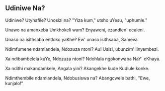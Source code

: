 ## Udiniwe Na?

Udiniwe? Utyhafile? Unosizi na?
"Yiza kum," utsho uYesu, "uphumle."

Unawo na amanxeba Umkhokeli wam?
Enyaweni, ezandlen' ecaleni.

Unaso na isithsaba entloko yaKhe?
Ew' unaso isithsaba, Sameva.

Ndimfumene ndamlandela, Ndozuza ntoni?
Au! Usizi, ubunzim' Iinyembezi.

Xa ndibambelela kuYe, Ndozuza ntoni?
Ndohlala ngokonwaba NaY' eKhaya.

Xa ndithi makandamkele, Angala yini?
Akangekhe kude Kudlule konke.

Ndimthembile ndamlandela, Ndobusiswa na?
Abangcwele bathi, "Ewe, kunjalo!"

